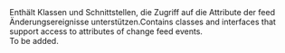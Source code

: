 <Namespace Name="Microsoft.Azure.Documents.ChangeFeedProcessor">
  <Docs>
    <summary><span data-ttu-id="31f15-101">Enthält Klassen und Schnittstellen, die Zugriff auf die Attribute der feed Änderungsereignisse unterstützen.</span><span class="sxs-lookup"><span data-stu-id="31f15-101">Contains classes and interfaces that support access to attributes of change feed events.</span></span></summary> 
    <remarks>To be added.</remarks>
  </Docs>
</Namespace>
